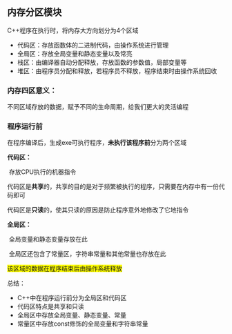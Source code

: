 ## 内存分区模块

C++程序在执行时，将内存大方向划分为4个区域

* 代码区：存放函数体的二进制代码，由操作系统进行管理
* 全局区：存放全局变量和静态变量以及常亮
* 栈区：由编译器自动分配释放，存放函数的参数值，局部变量等
* 堆区：由程序员分配和释放，若程序员不释放，程序结束时由操作系统回收



### 内存四区意义：

不同区域存放的数据，赋予不同的生命周期，给我们更大的灵活编程

### 程序运行前

在程序编译后，生成exe可执行程序，**未执行该程序前**分为两个区域

**代码区：**

​		存放CPU执行的机器指令

​		代码区是**共享**的，共享的目的是对于频繁被执行的程序，只需要在内存中有一份代码即可

​		代码区是**只读**的，使其只读的原因是防止程序意外地修改了它地指令

**全局区：**

​		全局变量和静态变量存放在此

​		全局区还包含了常量区，字符串常量和其他常量也存放在此

​		<span style="background:yellow">该区域的数据在程序结束后由操作系统释放</span>

总结：

* C++中在程序运行前分为全局区和代码区
* 代码区特点是共享和只读
* 全局区中存放全局变量、静态变量、常量
* 常量区中存放const修饰的全局变量和字符串常量